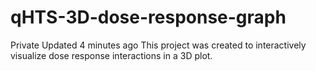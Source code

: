 # qHTS-3D-dose-response-graph
Private  Updated 4 minutes ago This project was created to interactively visualize dose response interactions in a 3D plot.
